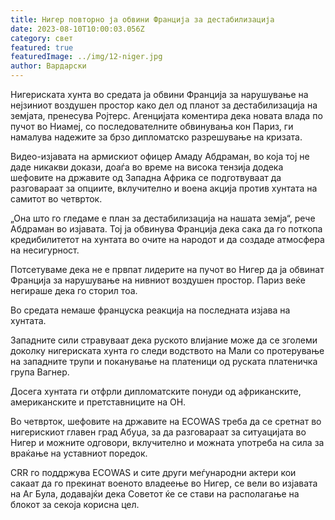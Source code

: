 ```yaml
---
title: Нигер повторно ја обвини Франција за дестабилизација
date: 2023-08-10T10:00:03.056Z
category: свет
featured: true
featuredImage: ../img/12-niger.jpg
author: Вардарски
---
```

Нигериската хунта во средата ја обвини Франција за нарушување на нејзиниот воздушен простор како дел од планот за дестабилизација на земјата, пренесува Ројтерс. Агенцијата коментира дека новата влада по пучот во Ниамеј, со последователните обвинувања кон Париз, ги намалува надежите за брзо дипломатско разрешување на кризата.

Видео-изјавата на армискиот офицер Амаду Абдраман, во која тој не даде никакви докази, доаѓа во време на висока тензија додека шефовите на државите од Западна Африка се подготвуваат да разговараат за опциите, вклучително и воена акција против хунтата на самитот во четврток.

„Она што го гледаме е план за дестабилизација на нашата земја“, рече Абдраман во изјавата. Тој ја обвинува Франција дека сака да го поткопа кредибилитетот на хунтата во очите на народот и да создаде атмосфера на несигурност.

Потсетуваме дека не е првпат лидерите на пучот во Нигер да ја обвинат Франција за нарушување на нивниот воздушен простор. Париз веќе негираше дека го сторил тоа.

Во средата немаше француска реакција на последната изјава на хунтата.

Западните сили стравуваат дека руското влијание може да се зголеми доколку нигериската хунта го следи водството на Мали со протерување на западните трупи и поканување на платеници од руската платеничка група Вагнер.

Досега хунтата ги отфрли дипломатските понуди од африканските, американските и претставниците на ОН.

Во четврток, шефовите на државите на ECOWAS треба да се сретнат во нигерискиот главен град Абуџа, за да разговараат за ситуацијата во Нигер и можните одговори, вклучително и можната употреба на сила за враќање на уставниот поредок.

CRR го поддржува ECOWAS и сите други меѓународни актери кои сакаат да го прекинат военото владеење во Нигер, се вели во изјавата на Аг Була, додавајќи дека Советот ќе се стави на располагање на блокот за секоја корисна цел.